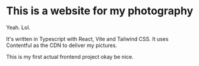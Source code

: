 # This is a website for my photography
Yeah. Lol.

It's written in Typescript with React, Vite and Tailwind CSS. It uses Contentful as the CDN to deliver my pictures.

This is my first actual frontend project okay be nice.